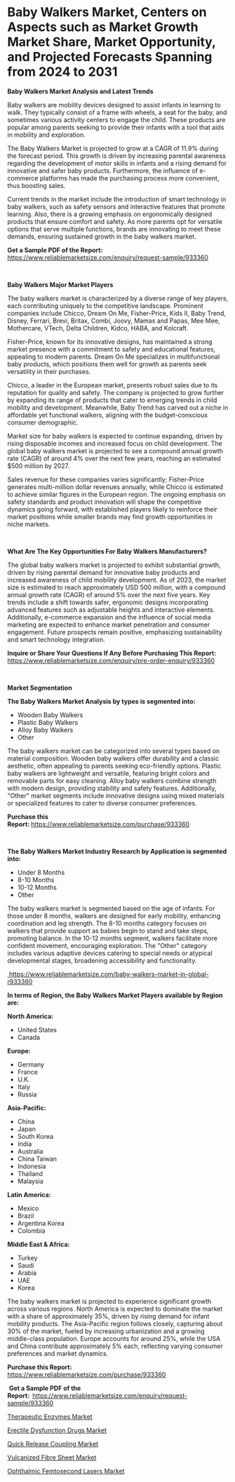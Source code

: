 <p><h1>Baby Walkers Market, Centers on Aspects such as Market Growth Market Share, Market Opportunity, and Projected Forecasts Spanning from 2024 to 2031</h1></p><p><strong>Baby Walkers Market Analysis and Latest Trends</strong></p>
<p><p>Baby walkers are mobility devices designed to assist infants in learning to walk. They typically consist of a frame with wheels, a seat for the baby, and sometimes various activity centers to engage the child. These products are popular among parents seeking to provide their infants with a tool that aids in mobility and exploration.</p><p>The Baby Walkers Market is projected to grow at a CAGR of 11.9% during the forecast period. This growth is driven by increasing parental awareness regarding the development of motor skills in infants and a rising demand for innovative and safer baby products. Furthermore, the influence of e-commerce platforms has made the purchasing process more convenient, thus boosting sales.</p><p>Current trends in the market include the introduction of smart technology in baby walkers, such as safety sensors and interactive features that promote learning. Also, there is a growing emphasis on ergonomically designed products that ensure comfort and safety. As more parents opt for versatile options that serve multiple functions, brands are innovating to meet these demands, ensuring sustained growth in the baby walkers market.</p></p>
<p><strong>Get a Sample PDF of the Report:&nbsp;</strong> <a href="https://www.reliablemarketsize.com/enquiry/request-sample/933360?utm_campaign=1105&utm_medium=2&utm_source=Github&utm_content=ia&utm_term=03122024&utm_id=baby-walkers">https://www.reliablemarketsize.com/enquiry/request-sample/933360</a></p>
<p>&nbsp;</p>
<p><strong>Baby Walkers Major Market Players</strong></p>
<p><p>The baby walkers market is characterized by a diverse range of key players, each contributing uniquely to the competitive landscape. Prominent companies include Chicco, Dream On Me, Fisher-Price, Kids II, Baby Trend, Disney, Ferrari, Brevi, Britax, Combi, Joovy, Mamas and Papas, Mee Mee, Mothercare, VTech, Delta Children, Kidco, HABA, and Kolcraft.</p><p>Fisher-Price, known for its innovative designs, has maintained a strong market presence with a commitment to safety and educational features, appealing to modern parents. Dream On Me specializes in multifunctional baby products, which positions them well for growth as parents seek versatility in their purchases.</p><p>Chicco, a leader in the European market, presents robust sales due to its reputation for quality and safety. The company is projected to grow further by expanding its range of products that cater to emerging trends in child mobility and development. Meanwhile, Baby Trend has carved out a niche in affordable yet functional walkers, aligning with the budget-conscious consumer demographic.</p><p>Market size for baby walkers is expected to continue expanding, driven by rising disposable incomes and increased focus on child development. The global baby walkers market is projected to see a compound annual growth rate (CAGR) of around 4% over the next few years, reaching an estimated $500 million by 2027.</p><p>Sales revenue for these companies varies significantly; Fisher-Price generates multi-million dollar revenues annually, while Chicco is estimated to achieve similar figures in the European region. The ongoing emphasis on safety standards and product innovation will shape the competitive dynamics going forward, with established players likely to reinforce their market positions while smaller brands may find growth opportunities in niche markets.</p></p>
<p>&nbsp;</p>
<p><strong>What Are The Key Opportunities For Baby Walkers Manufacturers?</strong></p>
<p><p>The global baby walkers market is projected to exhibit substantial growth, driven by rising parental demand for innovative baby products and increased awareness of child mobility development. As of 2023, the market size is estimated to reach approximately USD 500 million, with a compound annual growth rate (CAGR) of around 5% over the next five years. Key trends include a shift towards safer, ergonomic designs incorporating advanced features such as adjustable heights and interactive elements. Additionally, e-commerce expansion and the influence of social media marketing are expected to enhance market penetration and consumer engagement. Future prospects remain positive, emphasizing sustainability and smart technology integration.</p></p>
<p><strong>Inquire or Share Your Questions If Any Before Purchasing This Report:</strong> <a href="https://www.reliablemarketsize.com/enquiry/pre-order-enquiry/933360?utm_campaign=1105&utm_medium=2&utm_source=Github&utm_content=ia&utm_term=03122024&utm_id=baby-walkers">https://www.reliablemarketsize.com/enquiry/pre-order-enquiry/933360</a></p>
<p>&nbsp;</p>
<p><strong>Market Segmentation</strong></p>
<p><strong>The Baby Walkers Market Analysis by types is segmented into:</strong></p>
<p><ul><li>Wooden Baby Walkers</li><li>Plastic Baby Walkers</li><li>Alloy Baby Walkers</li><li>Other</li></ul></p>
<p><p>The baby walkers market can be categorized into several types based on material composition. Wooden baby walkers offer durability and a classic aesthetic, often appealing to parents seeking eco-friendly options. Plastic baby walkers are lightweight and versatile, featuring bright colors and removable parts for easy cleaning. Alloy baby walkers combine strength with modern design, providing stability and safety features. Additionally, "Other" market segments include innovative designs using mixed materials or specialized features to cater to diverse consumer preferences.</p></p>
<p><strong>Purchase this Report:&nbsp;</strong><a href="https://www.reliablemarketsize.com/purchase/933360?utm_campaign=1105&utm_medium=2&utm_source=Github&utm_content=ia&utm_term=03122024&utm_id=baby-walkers">https://www.reliablemarketsize.com/purchase/933360</a></p>
<p>&nbsp;</p>
<p><strong>The Baby Walkers Market Industry Research by Application is segmented into:</strong></p>
<p><ul><li>Under 8 Months</li><li>8-10 Months</li><li>10-12 Months</li><li>Other</li></ul></p>
<p><p>The baby walkers market is segmented based on the age of infants. For those under 8 months, walkers are designed for early mobility, enhancing coordination and leg strength. The 8-10 months category focuses on walkers that provide support as babies begin to stand and take steps, promoting balance. In the 10-12 months segment, walkers facilitate more confident movement, encouraging exploration. The "Other" category includes various adaptive devices catering to special needs or atypical developmental stages, broadening accessibility and functionality.</p></p>
<p><a href="https://www.reliablemarketsize.com/baby-walkers-market-in-global-r933360?utm_campaign=1105&utm_medium=2&utm_source=Github&utm_content=ia&utm_term=03122024&utm_id=baby-walkers">&nbsp;https://www.reliablemarketsize.com/baby-walkers-market-in-global-r933360</a></p>
<p><strong>In terms of Region, the Baby Walkers Market Players available by Region are:</strong></p>
<p>
    <p> <strong> North America: </strong>
        <ul>
            <li>United States</li>
            <li>Canada</li>
        </ul>
        </p> 
    <p> <strong> Europe: </strong>
        <ul>
            <li>Germany</li>
            <li>France</li>
            <li>U.K.</li>
            <li>Italy</li>
            <li>Russia</li>
        </ul>
        </p> 
    <p> <strong> Asia-Pacific: </strong>
        <ul>
            <li>China</li>
            <li>Japan</li>
            <li>South Korea</li>
            <li>India</li>
            <li>Australia</li>
            <li>China Taiwan</li>
            <li>Indonesia</li>
            <li>Thailand</li>
            <li>Malaysia</li>
        </ul>
        </p> 
    <p> <strong> Latin America: </strong>
        <ul>
            <li>Mexico</li>
            <li>Brazil</li>
            <li>Argentina Korea</li>
            <li>Colombia</li>
        </ul>
        </p> 
    <p> <strong> Middle East & Africa: </strong>
        <ul>
            <li>Turkey</li>
            <li>Saudi</li>
            <li>Arabia</li>
            <li>UAE</li>
            <li>Korea</li>
        </ul>
    </p>
    </p>
<p><p>The baby walkers market is projected to experience significant growth across various regions. North America is expected to dominate the market with a share of approximately 35%, driven by rising demand for infant mobility products. The Asia-Pacific region follows closely, capturing about 30% of the market, fueled by increasing urbanization and a growing middle-class population. Europe accounts for around 25%, while the USA and China contribute approximately 5% each, reflecting varying consumer preferences and market dynamics.</p></p>
<p><strong>Purchase this Report: </strong><a href="https://www.reliablemarketsize.com/purchase/933360?utm_campaign=1105&utm_medium=2&utm_source=Github&utm_content=ia&utm_term=03122024&utm_id=baby-walkers">https://www.reliablemarketsize.com/purchase/933360</a></p>
<p>&nbsp;<strong>Get a Sample PDF of the Report:&nbsp;&nbsp;</strong><a href="https://www.reliablemarketsize.com/enquiry/request-sample/933360?utm_campaign=1105&utm_medium=2&utm_source=Github&utm_content=ia&utm_term=03122024&utm_id=baby-walkers">https://www.reliablemarketsize.com/enquiry/request-sample/933360</a></p>
<p><strong></strong></p>
<p><p><a href="https://www.linkedin.com/pulse/according-global-therapeutic-enzymes-market-trends-cinxe?utm_campaign=1105&utm_medium=2&utm_source=Github&utm_content=ia&utm_term=03122024&utm_id=baby-walkers">Therapeutic Enzymes Market</a></p><p><a href="https://www.linkedin.com/pulse/experts-forecast-significant-growth-erectile-dysfunction-uroof?utm_campaign=1105&utm_medium=2&utm_source=Github&utm_content=ia&utm_term=03122024&utm_id=baby-walkers">Erectile Dysfunction Drugs Market</a></p><p><a href="https://issuu.com/reportprime-2/docs/quick-release-coupling-market-size-2030.pptx?utm_campaign=1105&utm_medium=2&utm_source=Github&utm_content=ia&utm_term=03122024&utm_id=baby-walkers">Quick Release Coupling Market</a></p><p><a href="https://issuu.com/reportprime-2/docs/vulcanized-fibre-sheet-market-size-2030.pptx?utm_campaign=1105&utm_medium=2&utm_source=Github&utm_content=ia&utm_term=03122024&utm_id=baby-walkers">Vulcanized Fibre Sheet Market</a></p><p><a href="https://www.linkedin.com/pulse/comprehensive-analysis-ophthalmic-femtosecond-lasers-x5ewc?utm_campaign=1105&utm_medium=2&utm_source=Github&utm_content=ia&utm_term=03122024&utm_id=baby-walkers">Ophthalmic Femtosecond Lasers Market</a></p></p>